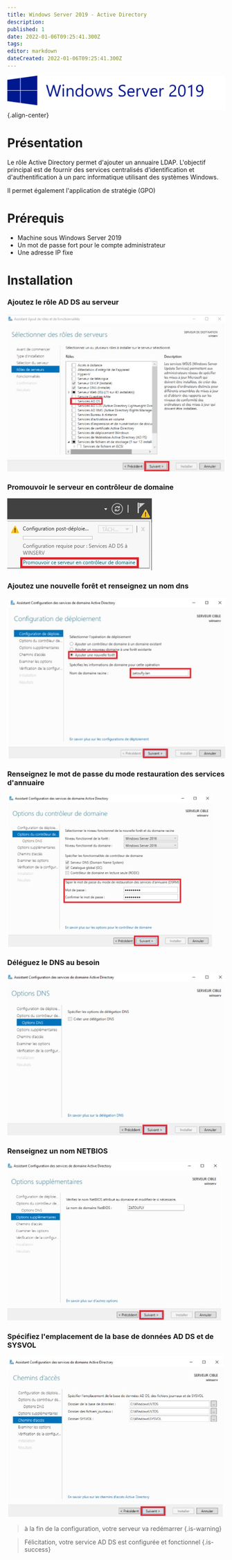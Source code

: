 ```yaml
---
title: Windows Server 2019 - Active Directory
description: 
published: 1
date: 2022-01-06T09:25:41.300Z
tags: 
editor: markdown
dateCreated: 2022-01-06T09:25:41.300Z
---
```


![windows_serveur_2019-banner.png](/microsoft/windows_server_2019/windows_serveur_2019-banner.png){.align-center}
 
 
# Présentation
Le rôle Active Directory  permet d'ajouter un annuaire LDAP. L'objectif principal est de fournir des services centralisés d'identification et d'authentification à un parc informatique utilisant des systèmes Windows.
 
Il permet également l'application de stratégie (GPO)
 
# Prérequis
- Machine sous Windows Server 2019
- Un mot de passe fort pour le compte administrateur
- Une adresse IP fixe
 
# Installation
 
### Ajoutez le rôle AD DS au serveur
![winserv19-active_directory_01.jpg](/microsoft/windows_server_2019/adds/winserv19-active_directory_01.jpg)
 
### Promouvoir le serveur en contrôleur de domaine
![winserv19-active_directory_02.jpg](/microsoft/windows_server_2019/adds/winserv19-active_directory_02.jpg)
 
### Ajoutez une nouvelle forêt et renseignez un nom dns
![winserv19-active_directory_03.jpg](/microsoft/windows_server_2019/adds/winserv19-active_directory_03.jpg)
 
### Renseignez le mot de passe du mode restauration des services d'annuaire
![winserv19-active_directory_04.jpg](/microsoft/windows_server_2019/adds/winserv19-active_directory_04.jpg)
 
### Déléguez le DNS au besoin
![winserv19-active_directory_05.jpg](/microsoft/windows_server_2019/adds/winserv19-active_directory_05.jpg)
 
### Renseignez un nom NETBIOS
![winserv19-active_directory_06.jpg](/microsoft/windows_server_2019/adds/winserv19-active_directory_06.jpg)
 
### Spécifiez l'emplacement de la base de données AD DS et de SYSVOL
![winserv19-active_directory_07.jpg](/microsoft/windows_server_2019/adds/winserv19-active_directory_07.jpg)
 
> à la fin de la configuration, votre serveur va redémarrer 
{.is-warning}
 
> Félicitation, votre service AD DS est configurée et fonctionnel
{.is-success}